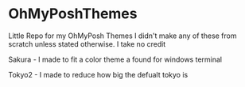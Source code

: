 # OhMyPoshThemes

Little Repo for my OhMyPosh Themes
I didn't make any of these from scratch unless stated otherwise.
I take no credit

Sakura - I made to fit a color theme a found for windows terminal

Tokyo2 - I made to reduce how big the defualt tokyo is
